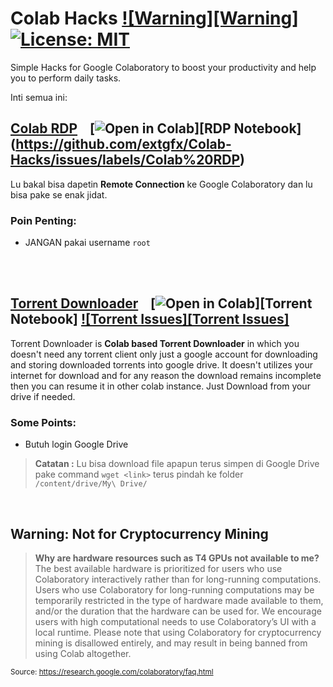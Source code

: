 # Colab Hacks [![Warning][Warning]](#Warning-Not-for-Cryptocurrency-Mining) [![License: MIT][License-Badge]](LICENSE.md)
Simple Hacks for Google Colaboratory to boost your productivity and help you to perform daily tasks.

Inti semua ini:


## [Colab RDP](Colab%20RDP/Colab%20RDP.ipynb) &nbsp;&nbsp; [![Open in Colab][Colab Badge]][RDP Notebook] (https://github.com/extgfx/Colab-Hacks/issues/labels/Colab%20RDP)

Lu bakal bisa dapetin **Remote Connection** ke Google Colaboratory dan lu bisa pake se enak jidat.

### **Poin Penting:**
 - JANGAN pakai username `root`

<br />

<br />

## [Torrent Downloader](Torrent%20Downloader/Torrent%20Downloader.ipynb) &nbsp;&nbsp; [![Open in Colab][Colab Badge]][Torrent Notebook] [![Torrent Issues][Torrent Issues]](https://github.com/extgfx/Colab-Hacks/issues/labels/Torrent%20Downloader)
Torrent Downloader is **Colab based Torrent Downloader** in which you doesn't need any torrent client only just a google account for downloading and storing downloaded torrents into google drive. It doesn't utilizes your internet for download and for any reason the download remains incomplete then you can resume it in other colab instance. Just Download from your drive if needed.

### **Some Points:**
 - Butuh login Google Drive
 > **Catatan :** Lu bisa download file apapun terus simpen di Google Drive pake command `wget <link>` terus pindah ke folder `/content/drive/My\ Drive/`

<br />

## Warning: Not for Cryptocurrency Mining
> **Why are hardware resources such as T4 GPUs not available to me?**
The best available hardware is prioritized for users who use Colaboratory interactively rather than for long-running computations. Users who use Colaboratory for long-running computations may be temporarily restricted in the type of hardware made available to them, and/or the duration that the hardware can be used for. We encourage users with high computational needs to use Colaboratory’s UI with a local runtime.
Please note that using Colaboratory for cryptocurrency mining is disallowed entirely, and may result in being banned from using Colab altogether.

<sub>Source: https://research.google.com/colaboratory/faq.html</sub>

[Colab Badge]:          https://colab.research.google.com/assets/colab-badge.svg
[License-Badge]:        https://img.shields.io/badge/License-MIT-blue.svg
